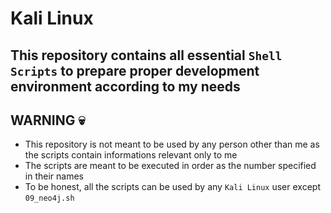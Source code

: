 # Kali Linux

## This repository contains all essential `Shell Scripts` to prepare proper development environment according to my needs

## **WARNING 💀**

- This repository is not meant to be used by any person other than me as the scripts contain informations relevant only to me
- The scripts are meant to be executed in order as the number specified in their names
- To be honest, all the scripts can be used by any `Kali Linux` user except `09_neo4j.sh`
